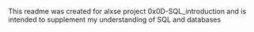 This readme was created for alxse project 0x0D-SQL_introduction and is intended to supplement my understanding of SQL and databases
